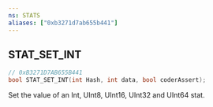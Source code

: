 ```yaml
---
ns: STATS
aliases: ["0xb3271d7ab655b441"]
---
```

## STAT_SET_INT

```c
// 0xB3271D7AB655B441
bool STAT_SET_INT(int Hash, int data, bool coderAssert);
```

Set the value of an Int, UInt8, UInt16, UInt32 and UInt64 stat.

